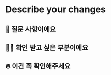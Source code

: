 # Describe your changes

## 💬 질문 사항이에요

<!-- 문제에 대한 질문에 대한 내용이 있다면 자유롭게 적어주세요 -->

## 🤷‍♂️ 확인 받고 싶은 부분이에요

<!-- 풀이 과정 중 논의하고 싶은 내용이 있다면 자유롭게 적어주세요 -->

## 🔥 이건 꼭 확인해주세요

<!-- 왜 이렇게 풀었는지, 전달하고자 하는 내용이 있다면 자유롭게 적어주세요 -->
